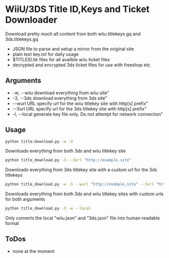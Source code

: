# WiiU/3DS Title ID,Keys and Ticket Downloader
Download pretty much all content from both wiiu.titlekeys.gq
and 3ds.titlekeys.gq
* JSON file to parse and setup a mirror from the original site
* plain text key.txt for daily usage
* $TITLEID.tik files for all availble wiiu ticket files
* decrypted and encrypted 3ds ticket files for use with freeshop etc

## Arguments
* -w, --wiiu     download everything from wiiu site"
* -3, --3ds      download everything from 3ds site"
* --wurl URL     specify url for the wiiu titlekey site with http[s] prefix"
* --3url URL     specify url for the 3ds titlekey site with http[s] prefix"
* -l, --local    generate key file only. Do not attempt for network connection"

## Usage
```bash
python title:download.py -w -3
```
Downloads everything from both 3ds and wiiu titlekey site

```bash
python title_download.py -3 --3url "http://example.site"
```
Downloads everything from 3ds titlekey site with a custom url for the 3ds titlekeys

```bash
python title_download.py -w -3 --wurl "http://example.site" --3url "http://3ds.example.site"
```
Downloads everything from both 3ds and wiiu titlekey sites with custom urls
for both arguments

```bash
python title_download.py -3 -w --local
```
Only converts the local "wiiu.json" and "3ds.json" file into human
readable format

## ToDos
* none at the moment
